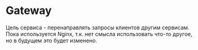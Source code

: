 # Gateway
Цель сервиса - перенаправлять запросы клиентов другим сервисам. Пока используется Nginx, т.к. нет смысла использовать что-то другое, но в будущем это будет изменено.
